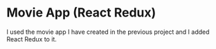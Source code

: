# Movie App (React Redux)

I used the movie app I have created in the previous project and I added React Redux to it.


